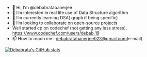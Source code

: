 - 👋 Hi, I’m @debabratabanerjee
- 👀 I’m interested in real life use of Data Structure algorithm 
- 🌱 I’m currently  learning DSA( graph if being specific)
- 💞️ I’m looking to collaborate on open-source projects
- Well started cp on codechef (not getting any less stress). https://www.codechef.com/users/debab_19
- 📫 How to reach me : debabratabanerjee023@gmail.com(e-mail) 



[![Debabrata's GitHub stats](https://github-readme-stats.vercel.app/api?username=debabratabanerjee&count_private=true&show_icons=true&theme=radical)](https://github.com/debabratabanerjee/github-readme-stats)

<!---
debabratabanerjee/debabratabanerjee is a ✨ special ✨ repository because its `README.md` (this file) appears on your GitHub profile.
You can click the Preview link to take a look at your changes.
--->
